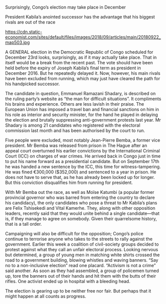 Surprisingly, Congo’s election may take place in December

President Kabila’s anointed successor has the advantage that his biggest rivals are out of the race

https://cdn.static-economist.com/sites/default/files/images/2018/09/articles/main/20180922_map503.jpg

A GENERAL election in the Democratic Republic of Congo scheduled for December 23rd looks, surprisingly, as if it may actually take place. That in itself would be a break from the recent past. The vote should have been held before the expiry of Joseph Kabila’s final term as president in December 2016. But he repeatedly delayed it. Now, however, his main rivals have been excluded from running, which may just have cleared the path for his handpicked successor.

The candidate in question, Emmanuel Ramazani Shadary, is described on the ruling party’s website as “the man for difficult situations”. It compliments his brains and experience. Others are less lavish in their praise. The European Union has imposed a travel ban and financial sanctions on him in his role as interior and security minister, for the hand he played in delaying the election and brutally suppressing anti-government protests last year. Mr Shadary is among 21 candidates who registered with the electoral commission last month and has been authorised by the court to run.

Five people were excluded, most notably Jean-Pierre Bemba, a former vice president. Mr Bemba was released from prison in The Hague after an appeal court overturned his earlier convictions by the International Criminal Court (ICC) on charges of war crimes. He arrived back in Congo just in time to put his name forward as a presidential candidate. But on September 17th he was handed a new sentence by the ICC, this time for witness-tampering. He was fined €300,000 ($352,000) and sentenced to a year in prison. He does not have to serve that, as he has already been locked up for longer. But this conviction disqualifies him from running for president.

With Mr Bemba out the race, as well as Moïse Katumbi (a popular former provincial governor who was barred from entering the country to declare his candidacy), the only candidates who pose a threat to Mr Kabila’s plans are Felix Tshisekedi and Vital Kamerhe. They, along with other opposition leaders, recently said that they would unite behind a single candidate—that is, if they manage to agree on somebody. Given their quarrelsome history, that is a tall order.

Campaigning will also be difficult for the opposition; Congo’s police continue to terrorise anyone who takes to the streets to rally against the government. Earlier this week a coalition of civil-society groups decided to protest against what they call an unfair electoral process. Looking nervous but determined, a group of young men in matching white shirts crossed the road to a government building, blowing whistles and waving banners. “Say no to a non-inclusive election” read one placard. “Activism is not a crime” said another. As soon as they had assembled, a group of policemen turned up, tore the banners out of their hands and hit them with the butts of their rifles. One activist ended up in hospital with a bleeding head.

The election is gearing up to be neither free nor fair. But perhaps that it might happen at all counts as progress.